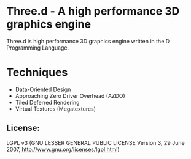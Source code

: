 Three.d - A high performance 3D graphics engine
======

Three.d is high performance 3D graphics engine written in the D Programming Language.

# Techniques
* Data-Oriented Design
* Approaching Zero Driver Overhead (AZDO)
* Tiled Deferred Rendering
* Virtual Textures (Megatextures)




License: 
--------
LGPL v3 (GNU LESSER GENERAL PUBLIC LICENSE Version 3, 29 June 2007, http://www.gnu.org/licenses/lgpl.html)
